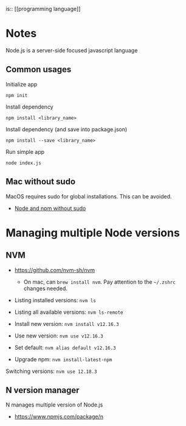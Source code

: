 is:: [[programming language]]

# Notes
Node.js is a server-side focused javascript language

## Common usages
Initialize app
```
npm init
```

Install dependency
```
npm install <library_name>
```

Install dependency (and save into package.json)
```
npm install --save <library_name>
```

Run simple app
```
node index.js
```

## Mac without sudo
MacOS requires sudo for global installations. This can be avoided.
* [Node and npm without sudo](https://johnpapa.net/node-and-npm-without-sudo/)

# Managing multiple Node versions
## NVM
* https://github.com/nvm-sh/nvm
	* On mac, can `brew install nvm`. Pay attention to the `~/.zshrc` changes needed.

* Listing installed versions: ```nvm ls```
* Listing all available versions: ```nvm ls-remote```
* Install new version: ```nvm install v12.16.3```
* Use new version: ```nvm use v12.16.3```
* Set default: ```nvm alias default v12.16.3```
* Upgrade npm: `nvm install-latest-npm`

Switching versions: ```nvm use 12.18.3```

## N version manager
N manages multiple version of Node.js
* https://www.npmjs.com/package/n
